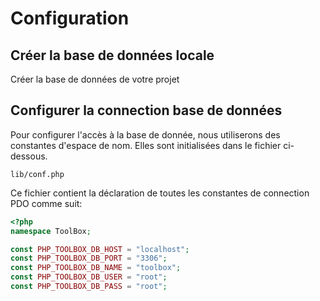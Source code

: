 # Configuration

## Créer la base de données locale
Créer la base de données de votre projet

## Configurer la connection base de données
Pour configurer l'accès à la base de donnée, nous utiliserons des constantes d'espace de nom. Elles sont initialisées dans le fichier ci-dessous.
```
lib/conf.php
```

Ce fichier contient la déclaration de toutes les constantes de connection PDO comme suit:
``` php
<?php
namespace ToolBox;

const PHP_TOOLBOX_DB_HOST = "localhost";
const PHP_TOOLBOX_DB_PORT = "3306";
const PHP_TOOLBOX_DB_NAME = "toolbox";
const PHP_TOOLBOX_DB_USER = "root";
const PHP_TOOLBOX_DB_PASS = "root";
```
